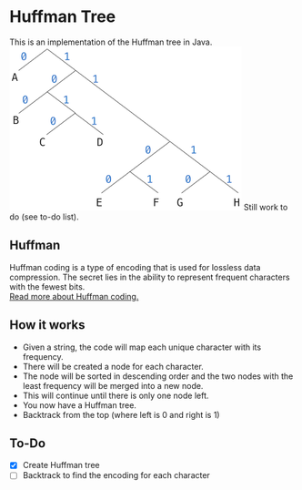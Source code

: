 # Huffman Tree
This is an implementation of the Huffman tree in Java. 
![Huffman tree figure](huffman.png)
Still work to do (see to-do list). 

## Huffman
Huffman coding is a type of encoding that is used for lossless data compression. The secret lies in the ability to represent frequent characters with the fewest bits.  
[Read more about Huffman coding.](https://en.wikipedia.org/wiki/Huffman_coding) 

## How it works
* Given a string, the code will map each unique character with its frequency. 
* There will be created a node for each character. 
* The node will be sorted in descending order and the two nodes with the least frequency will be merged into a new node. 
* This will continue until there is only one node left. 
* You now have a Huffman tree.
* Backtrack from the top (where left is 0 and right is 1) 

## To-Do
* [x] Create Huffman tree
* [ ] Backtrack to find the encoding for each character
